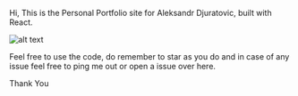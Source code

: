 Hi, This is the Personal Portfolio site for Aleksandr Djuratovic, built with React.


![alt text](http://url/to/img.png)



Feel free to use the code, do remember to star as you do and in case of any issue feel free to ping me out or open a issue over here.

Thank You